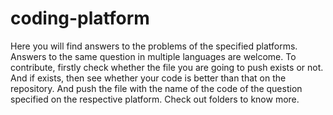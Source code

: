 # coding-platform
Here you will find answers to the problems of the specified platforms.
Answers to the same question in multiple languages are welcome.
To contribute, firstly check whether the file you are going to push exists or not.
And if exists, then see whether your code is better than that on the repository.
And push the file with the name of the code of the question specified on the respective platform.
Check out folders to know more.